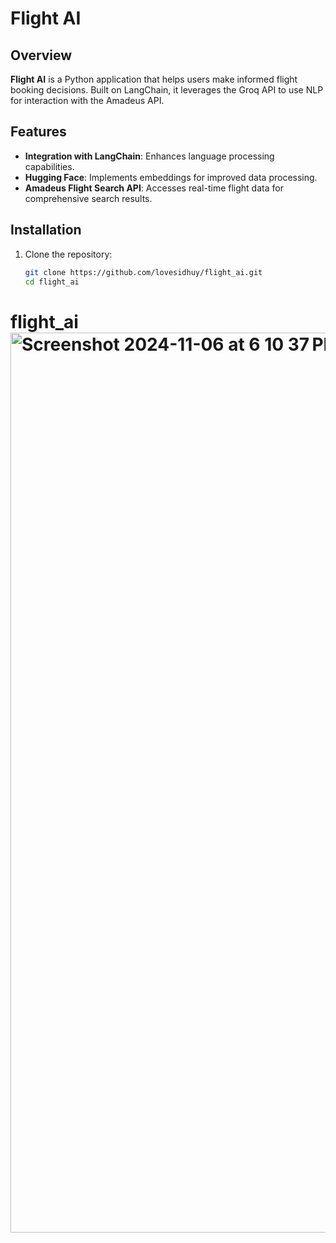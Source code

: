 # Flight AI

## Overview
**Flight AI** is a Python application that helps users make informed flight booking decisions. Built on LangChain, it leverages the Groq API to use NLP for interaction with the Amadeus API.

## Features
- **Integration with LangChain**: Enhances language processing capabilities.
- **Hugging Face**: Implements embeddings for improved data processing.
- **Amadeus Flight Search API**: Accesses real-time flight data for comprehensive search results.

## Installation
1. Clone the repository:
   ```bash
   git clone https://github.com/lovesidhuy/flight_ai.git
   cd flight_ai


# flight_ai<img width="1440" alt="Screenshot 2024-11-06 at 6 10 37 PM" src="https://github.com/user-attachments/assets/8ebf38ac-19d8-4f87-9a9a-d4a19e79a06d">
